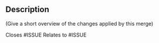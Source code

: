 ## Description
(Give a short overview of the changes applied by this merge)

Closes #ISSUE
Relates to #ISSUE